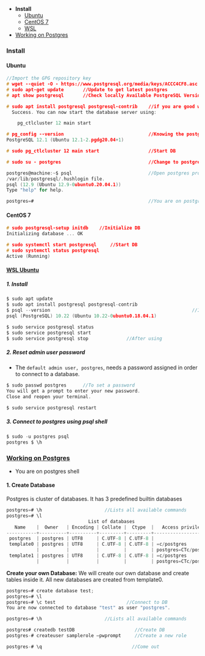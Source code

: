 - **Install**
  - [Ubuntu](#u)
  - [CentOS 7](#c)
  - [WSL](#w)
- [Working on Postgres](#w)


### Install
<a name=u></a>
#### Ubuntu
```c
//Import the GPG repository key
# wget --quiet -O - https://www.postgresql.org/media/keys/ACCC4CF8.asc | sudo apt-key add -
# sudo apt-get update       //Update to get latest postgres
# apt show postgresql       //Check locally Available PostgreSQL Version from repo

# sudo apt install postgresql postgresql-contrib    //if you are good with local version, install
  Success. You can now start the database server using:

    pg_ctlcluster 12 main start

# pg_config --version                               //Knowing the postgres version
PostgreSQL 12.1 (Ubuntu 12.1-2.pgdg20.04+1)

# sudo pg_ctlcluster 12 main start                  //Start DB

# sudo su - postgres                                //Change to postgres user

postgres@machine:~$ psql                            //Open postgres prompt, type commands
/var/lib/postgresql/.hushlogin file.
psql (12.9 (Ubuntu 12.9-0ubuntu0.20.04.1))
Type "help" for help.

postgres=#                                          //You are on postgres console
```

<a name=c></a>
#### CentOS 7
```c
# sudo postgresql-setup initdb    //Initialize DB
Initializing database ... OK

# sudo systemctl start postgresql     //Start DB
# sudo systemctl status postgresql
Active (Running)
```

<a name=w></a>
#### [WSL Ubuntu](https://learn.microsoft.com/en-us/windows/wsl/tutorials/wsl-database)
##### 1. Install
```c
$ sudo apt update
$ sudo apt install postgresql postgresql-contrib
$ psql --version                                                    //Install complete check version
psql (PostgreSQL) 10.22 (Ubuntu 10.22-0ubuntu0.18.04.1)

$ sudo service postgresql status
$ sudo service postgresql start
$ sudo service postgresql stop              //After using
```
##### 2. Reset admin user password
- The `default admin user, postgres`, needs a password assigned in order to connect to a database. 
```c
$ sudo passwd postgres      //To set a password
You will get a prompt to enter your new password.
Close and reopen your terminal.

$ sudo service postgresql restart
```
##### 3. Connect to postgres using psql shell
```c
$ sudo -u postgres psql
postgres $ \h
```

### [Working on Postgres](https://www.postgresql.org/docs/13/sql-commands.html)
- You are on postgres shell
#### 1. Create Database
Postgres is cluster of databases. It has 3 predefined builtin databases
```c
postgres=# \h                       //Lists all available commands
postgres=# \l
                              List of databases
   Name    |  Owner   | Encoding | Collate |  Ctype  |   Access privileges
-----------+----------+----------+---------+---------+-----------------------
 postgres  | postgres | UTF8     | C.UTF-8 | C.UTF-8 |
 template0 | postgres | UTF8     | C.UTF-8 | C.UTF-8 | =c/postgres          +
           |          |          |         |         | postgres=CTc/postgres
 template1 | postgres | UTF8     | C.UTF-8 | C.UTF-8 | =c/postgres          +
           |          |          |         |         | postgres=CTc/postgres
```
**Create your own Database:** We will create our own database and create tables inside it. All new databases are created from template0.
```c
postgres=# create database test;
postgres=# \l
postgres=# \c test                          //Connect to DB
You are now connected to database "test" as user "postgres".
```
```c
postgres=# \h                       //Lists all available commands

postgres# createdb testDB                      //Create DB
postgres-# createuser samplerole –pwprompt     //Create a new role

postgres-# \q                                 //Come out
```
